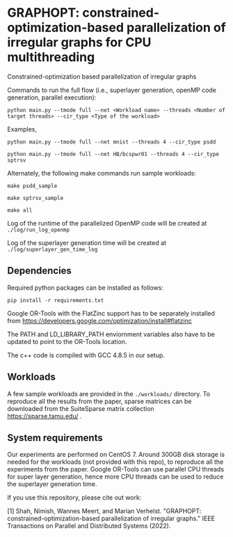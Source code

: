 # GRAPHOPT: constrained-optimization-based parallelization of irregular graphs for CPU multithreading
Constrained-optimization based parallelization of irregular graphs

Commands to run the full flow (i.e., superlayer generation, openMP code generation, parallel execution):

`python main.py --tmode full --net <Workload name> --threads <Number of target threads> --cir_type <Type of the workload>`
 
 Examples,

`python main.py --tmode full --net mnist --threads 4 --cir_type psdd`

`python main.py --tmode full --net HB/bcspwr01 --threads 4 --cir_type sptrsv`

Alternately, the following make commands run sample workloads:

`make psdd_sample`

`make sptrsv_sample`

`make all`

Log of the runtime of the parallelized OpenMP code will be created at `./log/run_log_openmp`

Log of the superlayer generation time will be created at `./log/superlayer_gen_time_log`


## Dependencies
Required python packages can be installed as follows:

`pip install -r requirements.txt`

Google OR-Tools with the FlatZinc support has to be separately installed from https://developers.google.com/optimization/install#flatzinc

The PATH and LD_LIBRARY_PATH enviornment variables also have to be updated to point to the OR-Tools location.

The c++ code is compiled with GCC 4.8.5 in our setup.

## Workloads
A few sample workloads are provided in the `./workloads/` directory. To reproduce all the results from the paper, sparse matrices can be downloaded from the SuiteSparse matrix collection https://sparse.tamu.edu/ .

## System requirements
Our experiments are performed on CentOS 7. Around 300GB disk storage is needed for the workloads (not provided with this repo), to reproduce all the experiments from the paper. Google OR-Tools can use parallel CPU threads for super layer generation, hence more CPU threads can be used to reduce the superlayer generation time.

If you use this repository, please cite out work:

<a id="1">[1]</a>
Shah, Nimish, Wannes Meert, and Marian Verhelst. "GRAPHOPT: constrained-optimization-based parallelization of irregular graphs." IEEE Transactions on Parallel and Distributed Systems (2022).
